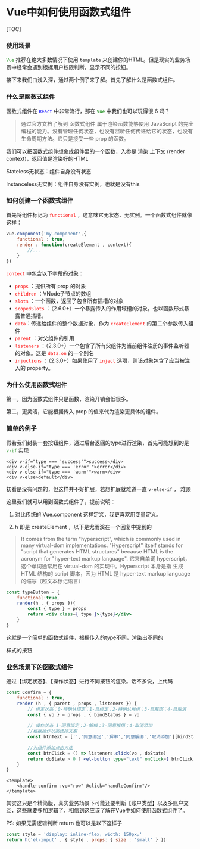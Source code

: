 # Vue中如何使用函数式组件

[TOC]

### **使用场景**

<font color="green">`Vue`</font> 推荐在绝大多数情况下使用 `template` 来创建你的HTML。但是现实的业务场景中经常会遇到根据用户权限判断，显示不同的按钮。

接下来我们由浅入深，通过两个例子来了解。首先了解什么是函数式组件。

### **什么是函数式组件**

函数式组件在 <font color="blue">`React`</font> 中非常流行，那在 <font color="green">`Vue`</font>  中我们也可以玩得很 6 吗？

> 通过官方文档了解到 函数式组件 属于渲染函数能够使用 JavaScript 的完全编程的能力。没有管理任何状态，也没有监听任何传递给它的状态，也没有生命周期方法。它只是接受一些 prop 的函数。

我们可以把函数式组件想象成组件里的一个函数，入参是 渲染 上下文 (render context)，返回值是渲染好的HTML

Stateless无状态：组件自身没有状态

Instanceless无实例：组件自身没有实例，也就是没有this

### **如何创建一个函数式组件**

首先将组件标记为 <font color="red">`functional`</font> ，这意味它无状态、无实例。一个函数式组件就像这样：

```jsx
Vue.component('my-component',{
	functional : true,
	render : function(createElement , context){
		//...
	}
})
```

<font color="red">`context`</font> 中包含以下字段的对象：

- <font color="red">`props`</font> ：提供所有 prop 的对象
- <font color="red">`children`</font> ：VNode子节点的数组
- <font color="red">`slots`</font> ：一个函数，返回了包含所有插槽的对象
- <font color="red">`scopedSlots`</font> ：（2.6.0+）一个暴露传入的作用域槽的对象。也以函数形式暴露普通插槽。
- <font color="red">`data`</font>：传递给组件的整个数据对象，作为 <font color="red">`createElement`</font> 的第二个参数传入组件  
- <font color="red">`parent`</font> ：对父组件的引用
- <font color="red">`listeners`</font> ：（2.3.0+）一个包含了所有父组件为当前组件注册的事件监听器的对象。这是 <font color="red">`data.on`</font> 的一个别名 
- <font color="red">`injuctions`</font> ：（2.3.0+）如果使用了 <font color="red">`inject`</font> 选项，则该对象包含了应当被注入的 property。 

### **为什么使用函数式组件**

第一，因为函数式组件只是函数，渲染开销会低很多。

第二，更灵活，它能根据传入 prop 的值来代为渲染更具体的组件。

### **简单的例子**

假若我们封装一套按钮组件，通过后台返回的type进行渲染，首先可能想到的是 <font color="green">`v-if`</font> 实现

```vue
<div v-if="type === 'success'">success</div>
<div v-else-if="type === 'error'">error</div>
<div v-else-if="type === 'warm'">warm</div>
<div v-else>default</div>
```

初看是没有问题的，但这样并不好扩展，若想扩展就难道一直 `v-else-if` ， 难顶

这里我们就可以用到函数式组件了，提前说明：

1. 对比传统的 Vue.component 这样定义，我更喜欢用变量定义。

2. h 即是 createElement ，以下是尤雨溪在一个回复中提到的

> It comes from the term "hyperscript", which is commonly used in many virtual-dom implementations. "Hyperscript" itself stands for "script that generates HTML structures" because HTML is the acronym for "hyper-text markup language".
> 它来自单词 hyperscript，这个单词通常用在 virtual-dom 的实现中。Hyperscript 本身是指
> 生成HTML 结构的 script 脚本，因为 HTML 是 hyper-text markup language 的缩写（超文本标记语言）

```jsx
const typeButton = {
	functional:true,
	render(h , { props }){
		const { type } = props
        return <div class={ type }>{type}</div>
	}
}
```

这就是一个简单的函数式组件，根据传入的type不同，渲染出不同的

样式的按钮

### **业务场景下的函数式组件**

通过【绑定状态】、【操作状态】进行不同按钮的渲染。话不多说，上代码

```jsx
const Confirm = {
	functional : true,
	render (h , { parent , props , listeners }) {
		// 绑定状态：0-待确认绑定；1-已绑定；2-待确认解绑；3-已解绑；4-已取消
    	const { vo } = props , { bindStatus } = vo
    	
    	// 操作状态 1-同意绑定；2-解绑；3-同意解绑；4-取消添加
        //根据操作状态选择文案
        const btnText = ['','同意绑定','解绑','同意解绑','取消添加'][bindStatus]
        
        //为组件添加点击方法
        const btnClick = () => listeners.click(vo , doState)
        return doState > 0 ? <el-button type="text" onClick={ btnClick }>{ btnText }</el-button> : ''
	}
}
```

```vue
<template>
	<handle-confirm :vo="row" @click="handleConfirm"/>
</template>
```

其实这只是个精简版，真实业务场景下可能还要判断【账户类型】以及多账户交互，这些就要多加逻辑了，相信到这应该了解在Vue中如何使用函数式组件了。

PS: 如果无需逻辑判断 return 也可以是以下这样子

```jsx
const style = 'display: inline-flex; width: 150px;'
return h('el-input' , { style , props: { size : 'small' } })
```

